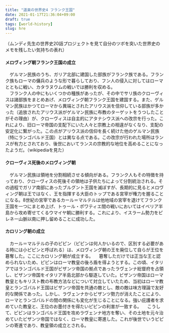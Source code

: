 ```yaml
---
title: "道楽の世界史4 フランク王国"
date: 2021-01-17T21:36:04+09:00
draft: true
tags: [world-history]
slug: hre
---
```


（ムンディ先生の世界史20話プロジェクトを見て自分のツボを突いた世界史のメモを残したい気持ちの表れ）

#### メロヴィング朝フランク王国の成立
　ゲルマン民族のうち、ガリア北部に建国した部族がフランク族である。フランク族もローマの傭兵のような形で暮らしており、フン人の侵入に対してはローマとともに戦い、カタラヌウムの戦いでは勝利を収める。  
　フランク人の中にもいくつかの種族があったが、その中でサリ族のクローヴィスは諸部族をまとめあげ、メロヴィング朝フランク王国を建国する。また、ゲルマン民族はかつてローマから異端とされたアリウス派を信仰している部族が多かった（追放されたアリウス派がゲルマン民族に布教のターゲットをうつしたことがその理由）が、クローヴィスは自主的にアタナシウス派への改宗を行った。これにより、旧ローマ帝国の支配下にいた人々と宗教上の相違がなくなり、支配の安定化に繋がった。この点がアリウス派の信仰を長く続けた他のゲルマン民族（特にランゴバルド王国）とは異なる点である。この改宗が行われた場所はランスが有力とされており、後世においてランスの宗教的な地位を高めることになったようだ。（wikipediaを見た）

#### クローヴィス死後のメロヴィング朝
　ゲルマン民族は領地を分割相続させる傾向がある。フランク人もその特徴を持っており、クローヴィスの死後その領地は子供たちによって分割統治される。その過程でガリア南部にあったブルグント王国を滅ぼすが、長期的に見るとメロヴィング朝は王ではなく、王を指揮する大臣のトップである宮宰が権力を握ることになる。8世紀の宮宰であるカール＝マルテルは他地域の宮宰を退けてフランク王国を一つにまとめ上げ、トゥール・ポワティエ間の戦いにおいてはイベリア半島から攻め寄せてくるウマイヤ朝に勝利する。これにより、イスラーム勢力をピレネー山脈以南に押し留めることに成功した。

#### カロリング朝の成立
　カール＝マルテルの子のピピン（ピピンは何人かいるので、区別する必要がある時には小ピピンと呼ばれる）は、メロヴィング朝の王を廃位して自らが王位を簒奪した。ここにカロリング朝が成立する。
　簒奪しただけでは正当な王と認められないため、ピピンはローマ教皇の後ろ盾を得ようとする。この頃、イタリアではランゴバルド王国がビザンツ帝国の拠点であったラヴェンナ総督府を占領し、ビザンツ帝国をイタリア半島北部から駆逐していた。ビザンツ帝国はローマ教皇ともキリスト教の布教方法などについて対立していたため、当初はローマ教皇とランゴバルド王国はビザンツ帝国を共通の敵とし、敵の敵は味方理論で友好的な関係であった。しかし、ラヴェンナからビザンツ勢力が消えたことにより、ローマとランゴバルドの間の関係にも変化が生じることになる。強い庇護者を求めていた教皇と、王位のお墨付きを得たいピピンの利害が一致する。
　こうして、ピピンはランゴバルド王国を攻めラヴェンナ地方を奪い、その土地を元々治めていたビザンツ帝国ではなく、ローマ教皇に寄進した。これが後世でいうピピンの寄進であり、教皇領の成立とされる。

